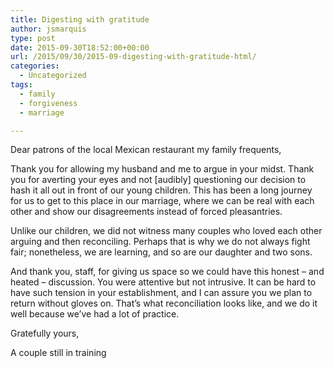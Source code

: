 ```yaml
---
title: Digesting with gratitude
author: jsmarquis
type: post
date: 2015-09-30T18:52:00+00:00
url: /2015/09/30/2015-09-digesting-with-gratitude-html/
categories:
  - Uncategorized
tags:
  - family
  - forgiveness
  - marriage

---
```

Dear patrons of the local Mexican restaurant my family frequents,
  
Thank you for allowing my husband and me to argue in your midst. Thank you for averting your eyes and not [audibly] questioning our decision to hash it all out in front of our young children. This has been a long journey for us to get to this place in our marriage, where we can be real with each other and show our disagreements instead of forced pleasantries.

Unlike our children, we did not witness many couples who loved each other arguing and then reconciling. Perhaps that is why we do not always fight fair; nonetheless, we are learning, and so are our daughter and two sons.

And thank you, staff, for giving us space so we could have this honest &#8211; and heated &#8211; discussion. You were attentive but not intrusive. It can be hard to have such tension in your establishment, and I can assure you we plan to return without gloves on. That&#8217;s what reconciliation looks like, and we do it well because we&#8217;ve had a lot of practice.

Gratefully yours,
  
A couple still in training